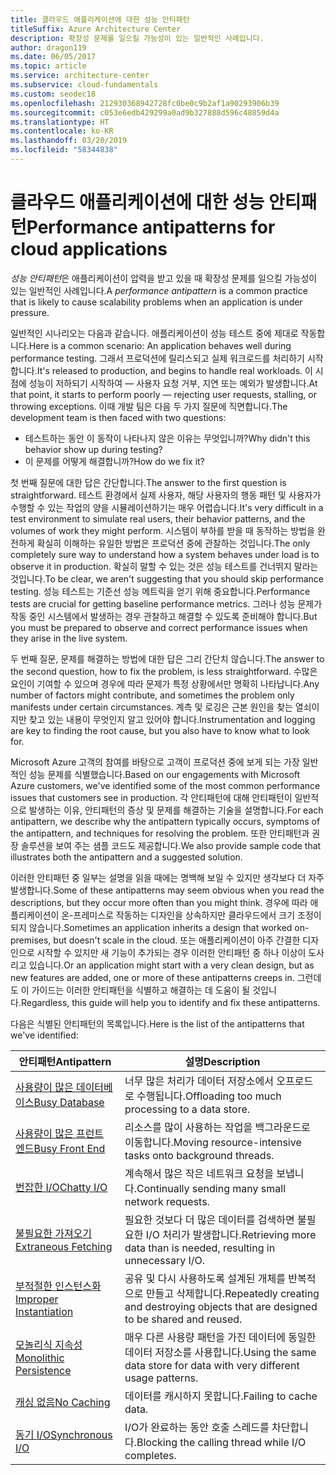 ```yaml
---
title: 클라우드 애플리케이션에 대한 성능 안티패턴
titleSuffix: Azure Architecture Center
description: 확장성 문제를 일으킬 가능성이 있는 일반적인 사례입니다.
author: dragon119
ms.date: 06/05/2017
ms.topic: article
ms.service: architecture-center
ms.subservice: cloud-fundamentals
ms.custom: seodec18
ms.openlocfilehash: 212930368942728fc0be0c9b2af1a90293906b39
ms.sourcegitcommit: c053e6edb429299a0ad9b327888d596c48859d4a
ms.translationtype: HT
ms.contentlocale: ko-KR
ms.lasthandoff: 03/20/2019
ms.locfileid: "58344838"
---
```

# <a name="performance-antipatterns-for-cloud-applications"></a><span data-ttu-id="5940a-103">클라우드 애플리케이션에 대한 성능 안티패턴</span><span class="sxs-lookup"><span data-stu-id="5940a-103">Performance antipatterns for cloud applications</span></span>

<span data-ttu-id="5940a-104">*성능 안티패턴*은 애플리케이션이 압력을 받고 있을 때 확장성 문제를 일으킬 가능성이 있는 일반적인 사례입니다.</span><span class="sxs-lookup"><span data-stu-id="5940a-104">A *performance antipattern* is a common practice that is likely to cause scalability problems when an application is under pressure.</span></span>

<span data-ttu-id="5940a-105">일반적인 시나리오는 다음과 같습니다. 애플리케이션이 성능 테스트 중에 제대로 작동합니다.</span><span class="sxs-lookup"><span data-stu-id="5940a-105">Here is a common scenario: An application behaves well during performance testing.</span></span> <span data-ttu-id="5940a-106">그래서 프로덕션에 릴리스되고 실제 워크로드를 처리하기 시작합니다.</span><span class="sxs-lookup"><span data-stu-id="5940a-106">It's released to production, and begins to handle real workloads.</span></span> <span data-ttu-id="5940a-107">이 시점에 성능이 저하되기 시작하여 &mdash; 사용자 요청 거부, 지연 또는 예외가 발생합니다.</span><span class="sxs-lookup"><span data-stu-id="5940a-107">At that point, it starts to perform poorly &mdash; rejecting user requests, stalling, or throwing exceptions.</span></span> <span data-ttu-id="5940a-108">이때 개발 팀은 다음 두 가지 질문에 직면합니다.</span><span class="sxs-lookup"><span data-stu-id="5940a-108">The development team is then faced with two questions:</span></span>

- <span data-ttu-id="5940a-109">테스트하는 동안 이 동작이 나타나지 않은 이유는 무엇입니까?</span><span class="sxs-lookup"><span data-stu-id="5940a-109">Why didn't this behavior show up during testing?</span></span>
- <span data-ttu-id="5940a-110">이 문제를 어떻게 해결합니까?</span><span class="sxs-lookup"><span data-stu-id="5940a-110">How do we fix it?</span></span>

<span data-ttu-id="5940a-111">첫 번째 질문에 대한 답은 간단합니다.</span><span class="sxs-lookup"><span data-stu-id="5940a-111">The answer to the first question is straightforward.</span></span> <span data-ttu-id="5940a-112">테스트 환경에서 실제 사용자, 해당 사용자의 행동 패턴 및 사용자가 수행할 수 있는 작업의 양을 시뮬레이션하기는 매우 어렵습니다.</span><span class="sxs-lookup"><span data-stu-id="5940a-112">It's very difficult in a test environment to simulate real users, their behavior patterns, and the volumes of work they might perform.</span></span> <span data-ttu-id="5940a-113">시스템이 부하를 받을 때 동작하는 방법을 완전하게 확실히 이해하는 유일한 방법은 프로덕션 중에 관찰하는 것입니다.</span><span class="sxs-lookup"><span data-stu-id="5940a-113">The only completely sure way to understand how a system behaves under load is to observe it in production.</span></span> <span data-ttu-id="5940a-114">확실히 말할 수 있는 것은 성능 테스트를 건너뛰지 말라는 것입니다.</span><span class="sxs-lookup"><span data-stu-id="5940a-114">To be clear, we aren't suggesting that you should skip performance testing.</span></span> <span data-ttu-id="5940a-115">성능 테스트는 기준선 성능 메트릭을 얻기 위해 중요합니다.</span><span class="sxs-lookup"><span data-stu-id="5940a-115">Performance tests are crucial for getting baseline performance metrics.</span></span> <span data-ttu-id="5940a-116">그러나 성능 문제가 작동 중인 시스템에서 발생하는 경우 관찰하고 해결할 수 있도록 준비해야 합니다.</span><span class="sxs-lookup"><span data-stu-id="5940a-116">But you must be prepared to observe and correct performance issues when they arise in the live system.</span></span>

<span data-ttu-id="5940a-117">두 번째 질문, 문제를 해결하는 방법에 대한 답은 그리 간단치 않습니다.</span><span class="sxs-lookup"><span data-stu-id="5940a-117">The answer to the second question, how to fix the problem, is less straightforward.</span></span> <span data-ttu-id="5940a-118">수많은 요인이 기여할 수 있으며 경우에 따라 문제가 특정 상황에서만 명확히 나타납니다.</span><span class="sxs-lookup"><span data-stu-id="5940a-118">Any number of factors might contribute, and sometimes the problem only manifests under certain circumstances.</span></span> <span data-ttu-id="5940a-119">계측 및 로깅은 근본 원인을 찾는 열쇠이지만 찾고 있는 내용이 무엇인지 알고 있어야 합니다.</span><span class="sxs-lookup"><span data-stu-id="5940a-119">Instrumentation and logging are key to finding the root cause, but you also have to know what to look for.</span></span>

<span data-ttu-id="5940a-120">Microsoft Azure 고객의 참여를 바탕으로 고객이 프로덕션 중에 보게 되는 가장 일반적인 성능 문제를 식별했습니다.</span><span class="sxs-lookup"><span data-stu-id="5940a-120">Based on our engagements with Microsoft Azure customers, we've identified some of the most common performance issues that customers see in production.</span></span> <span data-ttu-id="5940a-121">각 안티패턴에 대해 안티패턴이 일반적으로 발생하는 이유, 안티패턴의 증상 및 문제를 해결하는 기술을 설명합니다.</span><span class="sxs-lookup"><span data-stu-id="5940a-121">For each antipattern, we describe why the antipattern typically occurs, symptoms of the antipattern, and techniques for resolving the problem.</span></span> <span data-ttu-id="5940a-122">또한 안티패턴과 권장 솔루션을 보여 주는 샘플 코드도 제공합니다.</span><span class="sxs-lookup"><span data-stu-id="5940a-122">We also provide sample code that illustrates both the antipattern and a suggested solution.</span></span>

<span data-ttu-id="5940a-123">이러한 안티패턴 중 일부는 설명을 읽을 때에는 명백해 보일 수 있지만 생각보다 더 자주 발생합니다.</span><span class="sxs-lookup"><span data-stu-id="5940a-123">Some of these antipatterns may seem obvious when you read the descriptions, but they occur more often than you might think.</span></span> <span data-ttu-id="5940a-124">경우에 따라 애플리케이션이 온-프레미스로 작동하는 디자인을 상속하지만 클라우드에서 크기 조정이 되지 않습니다.</span><span class="sxs-lookup"><span data-stu-id="5940a-124">Sometimes an application inherits a design that worked on-premises, but doesn't scale in the cloud.</span></span> <span data-ttu-id="5940a-125">또는 애플리케이션이 아주 간결한 디자인으로 시작할 수 있지만 새 기능이 추가되는 경우 이러한 안티패턴 중 하나 이상이 도사리고 있습니다.</span><span class="sxs-lookup"><span data-stu-id="5940a-125">Or an application might start with a very clean design, but as new features are added, one or more of these antipatterns creeps in.</span></span> <span data-ttu-id="5940a-126">그런데도 이 가이드는 이러한 안티패턴을 식별하고 해결하는 데 도움이 될 것입니다.</span><span class="sxs-lookup"><span data-stu-id="5940a-126">Regardless, this guide will help you to identify and fix these antipatterns.</span></span>

<span data-ttu-id="5940a-127">다음은 식별된 안티패턴의 목록입니다.</span><span class="sxs-lookup"><span data-stu-id="5940a-127">Here is the list of the antipatterns that we've identified:</span></span>

| <span data-ttu-id="5940a-128">안티패턴</span><span class="sxs-lookup"><span data-stu-id="5940a-128">Antipattern</span></span> | <span data-ttu-id="5940a-129">설명</span><span class="sxs-lookup"><span data-stu-id="5940a-129">Description</span></span> |
|-------------|-------------|
| <span data-ttu-id="5940a-130">[사용량이 많은 데이터베이스][BusyDatabase]</span><span class="sxs-lookup"><span data-stu-id="5940a-130">[Busy Database][BusyDatabase]</span></span> | <span data-ttu-id="5940a-131">너무 많은 처리가 데이터 저장소에서 오프로드로 수행됩니다.</span><span class="sxs-lookup"><span data-stu-id="5940a-131">Offloading too much processing to a data store.</span></span> |
| <span data-ttu-id="5940a-132">[사용량이 많은 프런트 엔드][BusyFrontEnd]</span><span class="sxs-lookup"><span data-stu-id="5940a-132">[Busy Front End][BusyFrontEnd]</span></span> | <span data-ttu-id="5940a-133">리소스를 많이 사용하는 작업을 백그라운드로 이동합니다.</span><span class="sxs-lookup"><span data-stu-id="5940a-133">Moving resource-intensive tasks onto background threads.</span></span> |
| <span data-ttu-id="5940a-134">[번잡한 I/O][ChattyIO]</span><span class="sxs-lookup"><span data-stu-id="5940a-134">[Chatty I/O][ChattyIO]</span></span> | <span data-ttu-id="5940a-135">계속해서 많은 작은 네트워크 요청을 보냅니다.</span><span class="sxs-lookup"><span data-stu-id="5940a-135">Continually sending many small network requests.</span></span> |
| <span data-ttu-id="5940a-136">[불필요한 가져오기][ExtraneousFetching]</span><span class="sxs-lookup"><span data-stu-id="5940a-136">[Extraneous Fetching][ExtraneousFetching]</span></span> | <span data-ttu-id="5940a-137">필요한 것보다 더 많은 데이터를 검색하면 불필요한 I/O 처리가 발생합니다.</span><span class="sxs-lookup"><span data-stu-id="5940a-137">Retrieving more data than is needed, resulting in unnecessary I/O.</span></span> |
| <span data-ttu-id="5940a-138">[부적절한 인스턴스화][ImproperInstantiation]</span><span class="sxs-lookup"><span data-stu-id="5940a-138">[Improper Instantiation][ImproperInstantiation]</span></span> | <span data-ttu-id="5940a-139">공유 및 다시 사용하도록 설계된 개체를 반복적으로 만들고 삭제합니다.</span><span class="sxs-lookup"><span data-stu-id="5940a-139">Repeatedly creating and destroying objects that are designed to be shared and reused.</span></span> |
| <span data-ttu-id="5940a-140">[모놀리식 지속성][MonolithicPersistence]</span><span class="sxs-lookup"><span data-stu-id="5940a-140">[Monolithic Persistence][MonolithicPersistence]</span></span> | <span data-ttu-id="5940a-141">매우 다른 사용량 패턴을 가진 데이터에 동일한 데이터 저장소를 사용합니다.</span><span class="sxs-lookup"><span data-stu-id="5940a-141">Using the same data store for data with very different usage patterns.</span></span> |
| <span data-ttu-id="5940a-142">[캐싱 없음][NoCaching]</span><span class="sxs-lookup"><span data-stu-id="5940a-142">[No Caching][NoCaching]</span></span> | <span data-ttu-id="5940a-143">데이터를 캐시하지 못합니다.</span><span class="sxs-lookup"><span data-stu-id="5940a-143">Failing to cache data.</span></span> |
| <span data-ttu-id="5940a-144">[동기 I/O][SynchronousIO]</span><span class="sxs-lookup"><span data-stu-id="5940a-144">[Synchronous I/O][SynchronousIO]</span></span> | <span data-ttu-id="5940a-145">I/O가 완료하는 동안 호출 스레드를 차단합니다.</span><span class="sxs-lookup"><span data-stu-id="5940a-145">Blocking the calling thread while I/O completes.</span></span> |

[BusyDatabase]: ./busy-database/index.md
[BusyFrontEnd]: ./busy-front-end/index.md
[ChattyIO]: ./chatty-io/index.md
[ExtraneousFetching]: ./extraneous-fetching/index.md
[ImproperInstantiation]: ./improper-instantiation/index.md
[MonolithicPersistence]: ./monolithic-persistence/index.md
[NoCaching]: ./no-caching/index.md
[SynchronousIO]: ./synchronous-io/index.md
